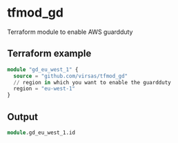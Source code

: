 # tfmod_gd

Terraform module to enable AWS guardduty

## Terraform example

``` terraform
module "gd_eu_west_1" {
  source = "github.com/virsas/tfmod_gd"
  // region in which you want to enable the guardduty
  region = "eu-west-1"
}
```

## Output

``` terraform
module.gd_eu_west_1.id
```

